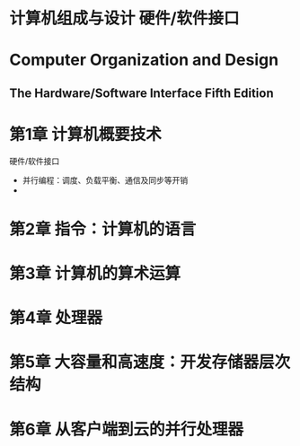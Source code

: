 # 计算机组成与设计 硬件/软件接口
# Computer Organization and Design 
## The Hardware/Software Interface Fifth Edition



# 第1章 计算机概要技术
硬件/软件接口

- 并行编程：调度、负载平衡、通信及同步等开销
- 


# 第2章 指令：计算机的语言

# 第3章 计算机的算术运算

# 第4章 处理器

# 第5章 大容量和高速度：开发存储器层次结构

# 第6章 从客户端到云的并行处理器
